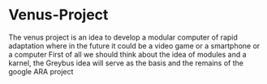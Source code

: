 # Venus-Project
The venus project is an idea to develop a modular computer of rapid adaptation where in the future it could be a video game or a smartphone or a computer
First of all we should think about the idea of ​​modules and a karnel, the Greybus idea will serve as the basis and the remains of the google ARA project
